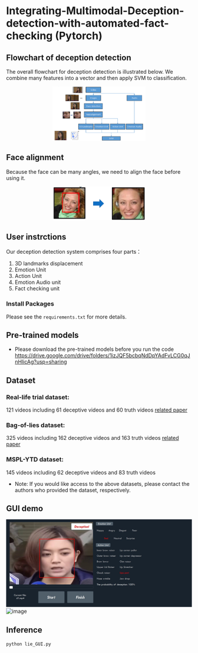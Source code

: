 # Integrating-Multimodal-Deception-detection-with-automated-fact-checking (Pytorch)

## Flowchart of deception detection
The overall flowchart for deception detection is illustrated below. We combine many features into a vector and then apply SVM to classification.
<p align="center">
 <img src="https://github.com/come880412/Deception_detection/blob/main/img/Flowchart%20.png" width=50% height=50%>
</p>

## Face alignment
Because the face can be many angles, we need to align the face before using it.
<p align="center">
 <img src="https://github.com/come880412/Deception_detection/blob/main/img/face%20alignment.png" width=50% height=50%>
</p>

## User instrctions
Our deception detection system comprises four parts：
1. 3D landmarks displacement
2. Emotion Unit
3. Action Unit
4. Emotion Audio unit
5. Fact checking unit

### Install Packages
Please see the ```requirements.txt``` for more details.

## Pre-trained models
- Please download the pre-trained models before you run the code
<https://drive.google.com/drive/folders/1izJQF5bcbqNdDpYAdFvLCG0qJnHlicAg?usp=sharing>

## Dataset
### Real-life trial dataset:
121 videos including 61 deceptive videos and 60 truth videos [related paper](https://web.eecs.umich.edu/~zmohamed/PDFs/Trial.ICMI.pdf)
### Bag-of-lies dataset:
325 videos including 162 deceptive videos and 163 truth videos [related paper](https://openaccess.thecvf.com/content_CVPRW_2019/papers/CV-COPS/Gupta_Bag-Of-Lies_A_Multimodal_Dataset_for_Deception_Detection_CVPRW_2019_paper.pdf)
### MSPL-YTD dataset:
145 videos including 62 deceptive videos and 83 truth videos

- Note: If you would like access to the above datasets, please contact the authors who provided the dataset, respectively.
## GUI demo
![image](https://github.com/come880412/Deception_detection/blob/main/img/Demo.png)
![image](https://github.com/come880412/Deception_detection/blob/main/img/audio.png)
## Inference
```python=
python lie_GUI.py
```
